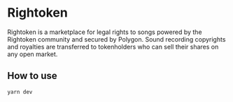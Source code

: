 # Rightoken

Rightoken is a marketplace for legal rights to songs powered by the Rightoken community and secured by Polygon. Sound recording copyrights and royalties are transferred to tokenholders who can sell their shares on any open market.

## How to use

```bash
yarn dev
```